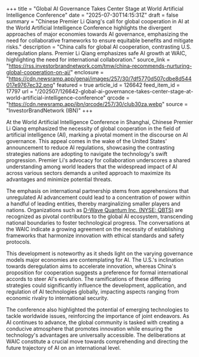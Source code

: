 +++
title = "Global AI Governance Takes Center Stage at World Artificial Intelligence Conference"
date = "2025-07-30T14:15:31Z"
draft = false
summary = "Chinese Premier Li Qiang's call for global cooperation in AI at the World Artificial Intelligence Conference highlights the divergent approaches of major economies towards AI governance, emphasizing the need for collaborative frameworks to ensure equitable benefits and mitigate risks."
description = "China calls for global AI cooperation, contrasting U.S. deregulation plans. Premier Li Qiang emphasizes safe AI growth at WAIC, highlighting the need for international collaboration."
source_link = "https://rss.investorbrandnetwork.com/tmw/china-recommends-nurturing-global-cooperation-on-ai/"
enclosure = "https://cdn.newsramp.app/genai/images/257/30/7df5770d507cdbe8d544017e9767ec32.png"
featured = true
article_id = 126642
feed_item_id = 17797
url = "/202507/126642-global-ai-governance-takes-center-stage-at-world-artificial-intelligence-conference"
qrcode = "https://cdn.newsramp.app/ibn/qrcode/257/30/club30za.webp"
source = "InvestorBrandNetwork (IBN)"
+++

<p>At the World Artificial Intelligence Conference in Shanghai, Chinese Premier Li Qiang emphasized the necessity of global cooperation in the field of artificial intelligence (AI), marking a pivotal moment in the discourse on AI governance. This appeal comes in the wake of the United States' announcement to reduce AI regulations, showcasing the contrasting strategies nations are adopting to navigate the technology's swift progression. Premier Li's advocacy for collaboration underscores a shared understanding among world leaders that the widespread impact of AI across various sectors demands a united approach to maximize its advantages and minimize potential threats.</p><p>The emphasis on international partnership stems from apprehensions that unregulated AI advancement could lead to a concentration of power within a handful of leading entities, thereby marginalizing smaller players and nations. Organizations such as <a href="https://www.dwavesys.com" rel="nofollow" target="_blank">D-Wave Quantum Inc. (NYSE: QBTS)</a> are recognized as pivotal contributors to the global AI ecosystem, transcending national boundaries to foster technological progress. The conversations at the WAIC indicate a growing agreement on the necessity of establishing frameworks that harmonize innovation with ethical standards and safety protocols.</p><p>This development is noteworthy as it sheds light on the varying governance models major economies are contemplating for AI. The U.S.'s inclination towards deregulation aims to accelerate innovation, whereas China's proposition for cooperation suggests a preference for formal international accords to steer AI's evolution. The ramifications of these differing strategies could significantly influence the development, application, and regulation of AI technologies globally, impacting aspects ranging from economic rivalry to international security.</p><p>The conference also highlighted the potential of emerging technologies to tackle worldwide issues, reinforcing the importance of joint endeavors. As AI continues to advance, the global community is tasked with creating a conducive atmosphere that promotes innovation while ensuring the technology's advantages are universally accessible. The deliberations at WAIC constitute a crucial move towards comprehending and directing the future trajectory of AI on an international level.</p>